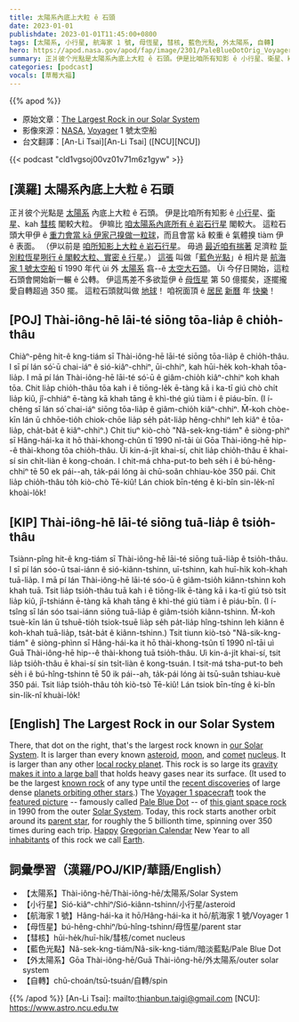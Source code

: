 ```yaml
---
title: 太陽系內底上大粒 ê 石頭
date: 2023-01-01
publishdate: 2023-01-01T11:45:00+0800
tags: [太陽系, 小行星, 航海家 1 號, 母恆星, 彗核, 藍色光點, 外太陽系, 自轉]
hero: https://apod.nasa.gov/apod/fap/image/2301/PaleBlueDotOrig_Voyager1_960.jpg
summary: 正爿彼个光點是太陽系內底上大粒 ê 石頭。伊是比咱所有知影 ê 小行星、衛星、kah 彗星核閣較大粒。
categories: [podcast]
vocals: [草莓大福]
---
```


{{% apod %}}

- 原始文章：[The Largest Rock in our Solar System](https://apod.nasa.gov/apod/ap230101.html)
- 影像來源：[NASA](https://www.nasa.gov/), [Voyager](https://voyager.jpl.nasa.gov/) 1 號太空船
- 台文翻譯：[An-Li Tsai][An-Li Tsai] ([NCU][NCU])

{{< podcast "cld1vgsoj00vz01v71m6z1gyw" >}}

## [漢羅] 太陽系內底上大粒 ê 石頭
正爿彼个光點是 [太陽系][our Solar System] 內底上大粒 ê 石頭。
伊是比咱所有知影 ê [小行星][asteroid]、[衛星][moon]、kah [彗][comet][核][nucleus] 閣較大粒。
伊嘛比 [咱太陽系內底所有 ê 岩石行星][local rocky planet] 閣較大。
這粒石頭大甲伊 ê [重力會當 kā 伊家己搝做一粒球][gravity makes it into a large ball]，而且會當 kā 較重 ê 氣體搝 tiàm 伊 ê 表面。
（伊以前是 [咱所知影上大粒 ê 岩石行星][known rock]。
毋過 [最近咱有揣著][recent discoveries] 足濟粒 [踅別粒恆星咧行 ê 閣較大粒、實密 ê 行星][planets orbiting other stars]。）
[這張][featured picture] 叫做「[藍色光點][Pale Blue Dot]」ê 相片是 [航海家 1 號太空船][Voyager 1 spacecraft] tī 1990 年代 ùi 外 [太陽系][Solar System] 翕--ê [太空大石頭][this giant space rock]。
Ùi 今仔日開始，這粒石頭會開始新一輾 ê 公轉。
伊這馬差不多欲踅伊 ê [母恆星][parent star] 第 50 億擺矣，逐擺攏愛自轉超過 350 擺。
這粒石頭就叫做 [地球][Earth]！
咱祝面頂 ê [居民][inhabitants] [新曆][Gregorian Calendar] 年 [快樂][Happy]！


## [POJ] Thài-iông-hē lāi-té siōng tōa-lia̍p ê chio̍h-thâu
Chiàⁿ-pêng hit-ê kng-tiám sī Thài-iông-hē lāi-té siōng tōa-lia̍p ê chio̍h-thâu.
I sī pí lán só͘-ū chai-iáⁿ ê sió-kiâⁿ-chhiⁿ, ūi-chhiⁿ, kah hūi-he̍k koh-khah tōa-lia̍p.
I mā pí lán Thài-iông-hē lāi-té só͘-ū ê giâm-chio̍h kiâⁿ-chhiⁿ koh khah tōa.
Chit lia̍p chio̍h-thâu tōa kah i ê tiōng-le̍k ē-tàng kā i ka-tī giú chò chi̍t lia̍p kiû, jî-chhiáⁿ ē-tàng kā khah tāng ê khì-thé giú tiàm i ê piáu-bīn.
(I í-chêng sī lán só͘ chai-iáⁿ siōng tōa-lia̍p ê giâm-chio̍h kiâⁿ-chhiⁿ.
M̄-koh chòe-kīn lán ū chhōe-tio̍h chiok-chōe lia̍p se̍h pa̍t-lia̍p hêng-chhiⁿ leh kiâⁿ ê tōa-lia̍p, cha̍t-ba̍t ê kiâⁿ-chhiⁿ.)
Chit tiuⁿ kiò-chò "Nâ-sek-kng-tiám" ê siòng-phìⁿ sī Hâng-hái-ka it hō thài-khong-chûn tī 1990 nî-tāi ùi Gōa Thài-iông-hē hip--ê thài-khong tōa chio̍h-thâu.
Ùi kin-á-ji̍t khai-sí, chit lia̍p chio̍h-thâu ē khai-sí sin chi̍t-liàn ê kong-choán.
I chit-má chha-put-to beh se̍h i ê bú-hêng-chhiⁿ tē 50 ek pái--ah, ta̍k-pái lóng ài chū-soân chhiau-kòe 350 pái.
Chit lia̍p chio̍h-thâu to̍h kiò-chò Tē-kiû!
Lán chiok bīn-téng ê ki-bîn sin-le̍k-nî khoài-lo̍k!

## [KIP] Thài-iông-hē lāi-té siōng tuā-lia̍p ê tsio̍h-thâu
Tsiànn-pîng hit-ê kng-tiám sī Thài-iông-hē lāi-té siōng tuā-lia̍p ê tsio̍h-thâu.
I sī pí lán sóo-ū tsai-iánn ê sió-kiânn-tshinn, uī-tshinn, kah huī-hi̍k koh-khah tuā-lia̍p.
I mā pí lán Thài-iông-hē lāi-té sóo-ū ê giâm-tsio̍h kiânn-tshinn koh khah tuā.
Tsit lia̍p tsio̍h-thâu tuā kah i ê tiōng-li̍k ē-tàng kā i ka-tī giú tsò tsi̍t lia̍p kiû, jî-tshiánn ē-tàng kā khah tāng ê khì-thé giú tiàm i ê piáu-bīn.
(I í-tsîng sī lán sóo tsai-iánn siōng tuā-lia̍p ê giâm-tsio̍h kiânn-tshinn.
M̄-koh tsuè-kīn lán ū tshuē-tio̍h tsiok-tsuē lia̍p se̍h pa̍t-lia̍p hîng-tshinn leh kiânn ê koh-khah tuā-lia̍p, tsa̍t-ba̍t ê kiânn-tshinn.)
Tsit tiunn kiò-tsò "Nâ-sik-kng-tiám" ê siòng-phìnn sī Hâng-hái-ka it hō thài-khong-tsûn tī 1990 nî-tāi uì Guā Thài-iông-hē hip--ê thài-khong tuā tsio̍h-thâu.
Uì kin-á-ji̍t khai-sí, tsit lia̍p tsio̍h-thâu ē khai-sí sin tsi̍t-liàn ê kong-tsuán.
I tsit-má tsha-put-to beh se̍h i ê bú-hîng-tshinn tē 50 ik pái--ah, ta̍k-pái lóng ài tsū-suân tshiau-kuè 350 pái.
Tsit lia̍p tsio̍h-thâu to̍h kiò-tsò Tē-kiû!
Lán tsiok bīn-tíng ê ki-bîn sin-li̍k-nî khuài-lo̍k!

## [English] The Largest Rock in our Solar System
There, that dot on the right, that's the largest rock known in [our Solar System][our Solar System].
It is larger than every known [asteroid][asteroid], [moon][moon], and [comet][comet] [nucleus][nucleus].
It is larger than any other [local rocky planet][local rocky planet].
This rock is so large its [gravity makes it into a large ball][gravity makes it into a large ball] that holds heavy gases near its surface.
(It used to be the largest [known rock][known rock] of any type until the [recent discoveries][recent discoveries] of large dense [planets orbiting other stars][planets orbiting other stars].) 
The [Voyager 1 spacecraft][Voyager 1 spacecraft] took the [featured picture][featured picture] -- famously called [Pale Blue Dot][Pale Blue Dot] -- of [this giant space rock][this giant space rock] in 1990 from the outer [Solar System][Solar System].
Today, this rock starts another orbit around its [parent star][parent star], for roughly the 5 billionth time, spinning over 350 times during each trip.
[Happy][Happy] [Gregorian Calendar][Gregorian Calendar] New Year to all [inhabitants][inhabitants] of this rock we call [Earth][Earth].


## 詞彙學習（漢羅/POJ/KIP/華語/English）
- 【太陽系】Thài-iông-hē/Thài-iông-hē/太陽系/Solar System
- 【小行星】Sió-kiâⁿ-chhiⁿ/Sió-kiânn-tshinn/小行星/asteroid
- 【航海家 1 號】Hâng-hái-ka it hō/Hâng-hái-ka it hō/航海家 1 號/Voyager 1
- 【母恆星】bú-hêng-chhiⁿ/bú-hîng-tshinn/母恆星/parent star
- 【彗核】hūi-he̍k/huī-hi̍k/彗核/comet nucleus
- 【藍色光點】Nâ-sek-kng-tiám/Nâ-sik-kng-tiám/暗淡藍點/Pale Blue Dot
- 【外太陽系】Gōa Thài-iông-hē/Guā Thài-iông-hē/外太陽系/outer solar system
- 【自轉】chū-choán/tsū-tsuán/自轉/spin


{{% /apod %}}
[An-Li Tsai]: mailto:thianbun.taigi@gmail.com
[NCU]: https://www.astro.ncu.edu.tw

[copyright]: https://apod.nasa.gov/apod/fap/lib/about_apod.html#srapply
[License]: https://creativecommons.org/licenses/by/2.0/

[our Solar System]:https://solarsystem.nasa.gov/solar-system/our-solar-system/in-depth/
[asteroid]:https://apod.nasa.gov/apod/ap100726.html
[moon]:https://apod.nasa.gov/apod/ap211011.html
[comet]:https://apod.nasa.gov/apod/ap210308.html
[nucleus]:https://apod.nasa.gov/apod/ap200712.html
[local rocky planet]:https://en.wikipedia.org/wiki/Terrestrial_planet
[gravity makes it into a large ball]:https://spaceplace.nasa.gov/planets-round/en/
[known rock]:https://apod.nasa.gov/apod/ap180507.html
[recent discoveries]:https://apod.nasa.gov/apod/ap220814.html
[planets orbiting other stars]:https://exoplanets.nasa.gov/what-is-an-exoplanet/in-depth/
[Voyager 1 spacecraft]:https://apod.nasa.gov/apod/ap220909.html
[featured picture]:https://en.wikipedia.org/wiki/File:Pale_Blue_Dot.png
[Pale Blue Dot]:https://en.wikipedia.org/wiki/Pale_Blue_Dot
[this giant space rock]:https://apod.nasa.gov/apod/ap200214.html
[Solar System]:https://apod.nasa.gov/apod/ap190214.html
[parent star]:https://solarsystem.nasa.gov/solar-system/sun/in-depth/
[Happy]:https://i.pinimg.com/236x/bf/f5/d0/bff5d074d399bdfec6071e9168398406--so-funny-funny-pics.jpg
[Gregorian Calendar]:https://en.wikipedia.org/wiki/Gregorian_calendar
[inhabitants]:https://apod.nasa.gov/apod/ap190818.html
[Earth]:https://apod.nasa.gov/apod/ap220206.html

